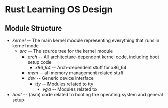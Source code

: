 # Rust Learning OS Design

## Module Structure

* _kernel_ -- The main kernel module representing everything that runs in kernel mode
	* _src_ -- The source tree for the kernel module
		* _arch_ -- All architecture-dependent kernel code, including boot setup code
			* _x86_64_ -- Arch-dependent stuff for x86_64
		* _mem_	-- all memory management related stuff
		* _dev_ -- Generic device interface
			* _tty_	-- Modules related to tty
				* _vga_ -- Modules related to
* _boot_ -- (asm) code related to booting the operating system and general setup
